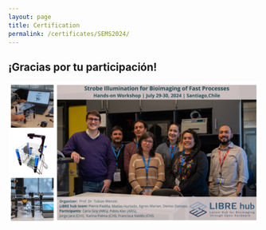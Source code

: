 ```yaml
---
layout: page
title: Certification
permalink: /certificates/SEMS2024/
---
```


## ¡Gracias por tu participación!

<img src="/images/workshops/sems_certificate_2024.png" data-action="zoom">
